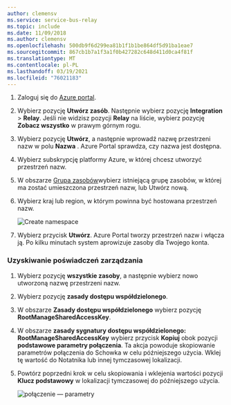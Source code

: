 ```yaml
---
author: clemensv
ms.service: service-bus-relay
ms.topic: include
ms.date: 11/09/2018
ms.author: clemensv
ms.openlocfilehash: 500db9f6d299ea81b1f1b1be864df5d91ba1eae7
ms.sourcegitcommit: 867cb1b7a1f3a1f0b427282c648d411d0ca4f81f
ms.translationtype: MT
ms.contentlocale: pl-PL
ms.lasthandoff: 03/19/2021
ms.locfileid: "76021183"
---
```

1. Zaloguj się do [Azure portal][Azure portal].
1. Wybierz pozycję **Utwórz zasób**. Następnie wybierz pozycję **Integration**  >  **Relay**. Jeśli nie widzisz pozycji **Relay** na liście, wybierz pozycję **Zobacz wszystko** w prawym górnym rogu.
1. Wybierz pozycję **Utwórz**, a następnie wprowadź nazwę przestrzeni nazw w polu **Nazwa** . Azure Portal sprawdza, czy nazwa jest dostępna.
1. Wybierz subskrypcję platformy Azure, w której chcesz utworzyć przestrzeń nazw.
1. W obszarze [Grupa zasobów](../articles/azure-resource-manager/management/manage-resource-groups-portal.md)wybierz istniejącą grupę zasobów, w której ma zostać umieszczona przestrzeń nazw, lub Utwórz nową.  
1. Wybierz kraj lub region, w którym powinna być hostowana przestrzeń nazw.

    ![Create namespace][create-namespace]

1. Wybierz przycisk **Utwórz**. Azure Portal tworzy przestrzeń nazw i włącza ją. Po kilku minutach system aprowizuje zasoby dla Twojego konta.

### <a name="get-management-credentials"></a>Uzyskiwanie poświadczeń zarządzania

1. Wybierz pozycję **wszystkie zasoby**, a następnie wybierz nowo utworzoną nazwę przestrzeni nazw.
1. Wybierz pozycję **zasady dostępu współdzielonego**.  
1. W obszarze **Zasady dostępu współdzielonego** wybierz pozycję **RootManageSharedAccessKey**.
1. W obszarze **zasady sygnatury dostępu współdzielonego: RootManageSharedAccessKey** wybierz przycisk **Kopiuj** obok pozycji **podstawowe parametry połączenia**. Ta akcja powoduje skopiowanie parametrów połączenia do Schowka w celu późniejszego użycia. Wklej tę wartość do Notatnika lub innej tymczasowej lokalizacji.
1. Powtórz poprzedni krok w celu skopiowania i wklejenia wartości pozycji **Klucz podstawowy** w lokalizacji tymczasowej do późniejszego użycia.  

    ![połączenie — parametry][connection-string]

<!--Image references-->

[create-namespace]: ./media/relay-create-namespace-portal/create-namespace-vs2019.png
[connection-info]: ./media/relay-create-namespace-portal/connection-info.png
[connection-string]: ./media/relay-create-namespace-portal/connection-string-vs2019.png
[Azure portal]: https://portal.azure.com
